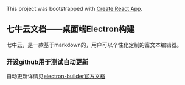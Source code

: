 This project was bootstrapped with [Create React App](https://github.com/facebook/create-react-app).

## 七牛云文档——桌面端Electron构建

七牛云，是一款基于markdown的，用户可以个性化定制的富文本编辑器。

### 开设github用于测试自动更新

自动更新详情见[electron-builder官方文档](https://www.electron.build/configuration/publish)
